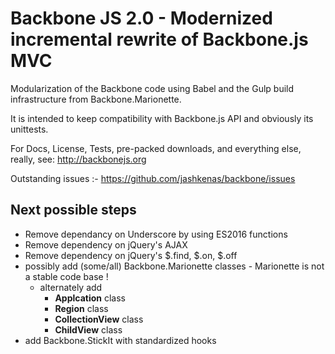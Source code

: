 # Backbone JS 2.0 - Modernized incremental rewrite of Backbone.js MVC

Modularization of the Backbone code using Babel and the Gulp build infrastructure from Backbone.Marionette.

It is intended to keep compatibility with Backbone.js API and obviously its unittests.

For Docs, License, Tests, pre-packed downloads, and everything else, really, see: http://backbonejs.org

Outstanding issues :- https://github.com/jashkenas/backbone/issues

## Next possible steps
  - Remove dependancy on Underscore by using ES2016 functions
  - Remove dependency on jQuery's AJAX
  - Remove dependency on jQuery's $.find, $.on, $.off
  - possibly add (some/all) Backbone.Marionette classes - Marionette is not a stable code base !
    - alternately add
      - **Applcation** class
      - **Region** class
      - **CollectionView** class
      - **ChildView** class
  - add Backbone.StickIt with standardized hooks
